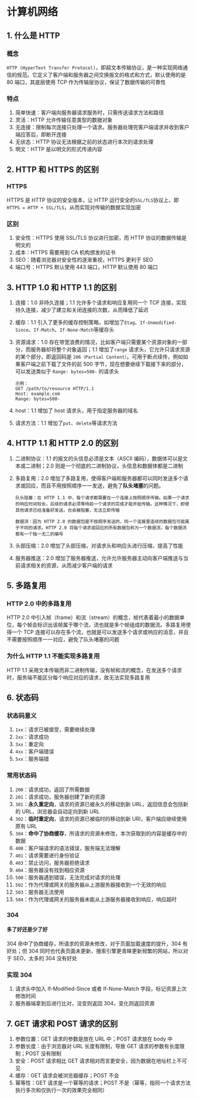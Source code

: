 # 计算机网络

## 1. 什么是 HTTP

### 概念

`HTTP (HyperText Transfer Protocol)`，即超文本传输协议，是一种实现网络通信的规范。它定义了客户端和服务器之间交换报文的格式和方式，默认使用的是 80 端口，其底层使用 TCP 作为传输层协议，保证了数据传输的可靠性

### 特点

1. 简单快速：客户端向服务器请求服务时，只需传送请求方法和路径
2. 灵活：HTTP 允许传输任意类型的数据对象
3. 无连接：限制每次连接只处理一个请求。服务器处理完客户端请求并收到客户端应答后，即断开连接
4. 无状态：HTTP 协议无法根据之前的状态进行本次的请求处理
5. 明文：HTTP 是以明文的形式传递内容

## 2. HTTP 和 HTTPS 的区别

### HTTPS

HTTPS 是 HTTP 协议的安全版本，让 HTTP 运行安全的`SSL/TLS`协议上，即 `HTTPS = HTTP + SSL/TLS`，从而实现对传输的数据实现加密

### 区别

1. 安全性：HTTPS 使用 SSL/TLS 协议进行加密，而 HTTP 协议的数据传输是明文的
2. 成本：HTTPS 需要用到 CA 机构颁发的证书
3. SEO：随着浏览器对安全性的逐渐重视，HTTPS 更利于 SEO
4. 端口号：HTTPS 默认使用 443 端口，HTTP 默认使用 80 端口

## 3. HTTP 1.0 和 HTTP 1.1 的区别

1. 连接：1.0 非持久连接；1.1 允许多个请求和响应复用同一个 TCP 连接，实现持久连接，减少了建立和关闭连接的次数，从而降低了延迟

2. 缓存：1.1 引入了更多的缓存控制策略，如增加了`Etag`、`If-Unmodified-Since`、`If-Match`、`If-None-Match`等缓存头

3. 资源请求：1.0 存在带宽浪费的情况，比如客户端只需要某个资源对象的一部分，而服务器却将整个对象返回；1.1 增加了`range` 请求头，它允许只请求资源的某个部分，即返回码是 `206（Partial Content）`。可用于断点续传，例如如果客户端之前下载了文件的前 500 字节，现在想要继续下载接下来的部分，可以发送类似于 `Range: bytes=500-` 的请求头

   ```
   示例：
   GET /path/to/resource HTTP/1.1
   Host: example.com
   Range: bytes=500-
   ```

4. host：1.1 增加了 host 请求头，用于指定服务器的域名

5. 请求方法：1.1 增加了`put`、`delete`等请求方法

## 4. HTTP 1.1 和 HTTP 2.0 的区别

1. 二进制协议：1.1 的报文的头信息必须是文本（ASCII 编码），数据体可以是文本或二进制；2.0 则是一个彻底的二进制协议，头信息和数据体都是二进制

2. 多路复用：2.0 增加了多路复用，使得客户端和服务器都可以同时发送多个请求或回应，而且不用按照顺序一一发送，避免了**队头堵塞**的问题。

   ````
   队头阻塞：在 HTTP 1.1 中，每个请求都需要在一个连接上按照顺序传输。如果一个请求的响应时间较长，后续的请求必须等待前一个请求的完成才能开始传输。这种情况下，即使其他请求已经准备好发送，也会被阻塞，无法立即传输
   
   数据流：因为 HTTP 2.0 的数据包是不按顺序发送的，同一个连接里连续的数据包可能属于不同的请求。HTTP 2.0 将每个请求或回应的所有数据包称为一个数据流，每个数据流都有一个独一无二的编号
   ````

3. 头部压缩：2.0 增加了头部压缩，对请求头和响应头进行压缩，提高了性能

4. 服务器推送：2.0 增加了服务器推送，允许允许服务器主动向客户端推送与当前请求相关的资源，从而减少客户端的请求

## 5. 多路复用

### HTTP 2.0 中的多路复用

HTTP 2.0 中引入帧（frame）和流（stream）的概念，帧代表着最小的数据单位，每个帧会标识出该帧属于哪个流，流也就是多个帧组成的数据流。多路复用使得一个 TCP 连接可以存在多个流，也就是可以发送多个请求或响应的消息，并且不需要按照顺序一一对应，避免了队头堵塞的问题

### 为什么 HTTP 1.1 不能实现多路复用

HTTP 1.1 采用文本传输而非二进制传输，没有帧和流的概念，在发送多个请求时，服务端不能区分每个响应对应的请求，故无法实现多路复用

## 6. 状态码

### 状态码意义

1. `1xx`：请求已被接受，需要继续处理
2. `2xx`：请求成功
3. `3xx`：重定向
4. `4xx`：客户端错误
5. `5xx`：服务端错

### 常用状态码

1. `200`：请求成功，返回了所需数据
2. `201`：请求成功，服务器创建了新的资源
3. `301`：**永久重定向**，请求的资源已被永久的移动到新 URL，返回信息会包括新的 URL，浏览器会自动定向到新 URL
4. `302`：**临时重定向**，请求的资源已被临时的移动到新 URI，客户端应继续使用原有 URL
5. `304`：**命中了协商缓存**，所请求的资源未修改，本次获取到的内容是缓存中的数据
6. `400`：客户端请求的语法错误，服务端无法理解
7. `401`：请求需要进行身份验证
8. `403`：禁止访问，服务器拒绝请求
9. `404`：服务器没有找到相应资源
10. `500`：服务器遇到错误，无法完成对请求的处理
11. `502`：作为代理或网关的服务器从上游服务器接收到一个无效的响应
12. `503`：服务器无法使用
13. `504`：作为代理或网关的服务器未能从上游服务器接收到响应，响应超时

### 304

#### 多了好还是少了好

304 命中了协商缓存，所请求的资源未修改，对于页面加载速度的提升，304 有好处；但 304 同时也代表页面未更新，搜索引擎更青睐更新频繁的网站，所以对于 SEO，太多的 304 没有好处

### 实现 304

1. 请求头中加入 If-Modified-Since 或者 If-None-Match 字段，标记资源上次修改时间
2. 服务器端拿到后进行比对，没变则返回 304，变化则返回资源

## 7. GET 请求和 POST 请求的区别

1. 参数位置：GET 请求的参数是放在 URL 中；POST 请求放在 body 中
2. 参数长度：由于浏览器对 URL 长度有限制，导致 GET 请求的参数有长度限制；POST 没有限制
3. 安全：POST 请求相比 GET 请求相对而言更安全，因为数据在地址栏上不可见
4. 缓存：GET 请求会被浏览器缓存；POST 不会
5. 幂等性：GET 请求是一个幂等的请求；POST 不是（幂等，指同⼀个请求⽅法执⾏多次和仅执⾏⼀次的效果完全相同）

